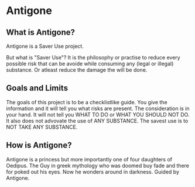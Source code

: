 # Antigone
## What is Antigone?
Antigone is a Saver Use project. 

But what is "Saver Use"? It is the philosophy or practise to reduce every possible risk that can be avoide while consuming any (legal or illegal) substance. Or atleast reduce the damage the will be done.
## Goals and Limits
The goals of this project is to be a checklistlike guide. You give the information and it will tell you what risks are present. The consideration is in your hand. It will not tell you WHAT TO DO or WHAT YOU SHOULD NOT DO. It also does not advovate the use of ANY SUBSTANCE. The savest use is to NOT TAKE ANY SUBSTANCE.
## How is Antigone?
Antigone is a princess but more importantly one of four daughters of Oedipus. The Guy in greek mythology who was doomed buy fade and there for poked out his eyes. Now he wonders around in darkness. Guided by Antigone.
